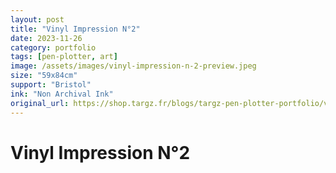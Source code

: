 ```yaml
---
layout: post
title: "Vinyl Impression N°2"
date: 2023-11-26
category: portfolio
tags: [pen-plotter, art]
image: /assets/images/vinyl-impression-n-2-preview.jpeg
size: "59x84cm"
support: "Bristol"
ink: "Non Archival Ink"
original_url: https://shop.targz.fr/blogs/targz-pen-plotter-portfolio/vinyl-impression-n-2
---
```


# Vinyl Impression N°2

